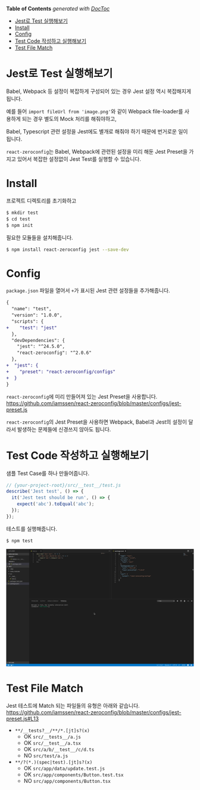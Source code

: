 <!-- START doctoc generated TOC please keep comment here to allow auto update -->
<!-- DON'T EDIT THIS SECTION, INSTEAD RE-RUN doctoc TO UPDATE -->
**Table of Contents**  *generated with [DocToc](https://github.com/thlorenz/doctoc)*

- [Jest로 Test 실행해보기](#jest%EB%A1%9C-test-%EC%8B%A4%ED%96%89%ED%95%B4%EB%B3%B4%EA%B8%B0)
- [Install](#install)
- [Config](#config)
- [Test Code 작성하고 실행해보기](#test-code-%EC%9E%91%EC%84%B1%ED%95%98%EA%B3%A0-%EC%8B%A4%ED%96%89%ED%95%B4%EB%B3%B4%EA%B8%B0)
- [Test File Match](#test-file-match)

<!-- END doctoc generated TOC please keep comment here to allow auto update -->

# Jest로 Test 실행해보기

Babel, Webpack 등 설정이 복잡하게 구성되어 있는 경우 Jest 설정 역시 복잡해지게 됩니다.

예를 들어 `import fileUrl from 'image.png'`와 같이 Webpack file-loader를 사용하게 되는 경우 별도의 Mock 처리를 해줘야하고,

Babel, Typescript 관련 설정을 Jest에도 별개로 해줘야 하기 때문에 번거로운 일이 됩니다.

`react-zeroconfig`는 Babel, Webpack에 관련된 설정을 미리 해둔 Jest Preset을 가지고 있어서 복잡한 설정없이 Jest Test를 실행할 수 있습니다.

# Install

프로젝트 디렉토리를 초기화하고

```sh
$ mkdir test
$ cd test
$ npm init
```

필요한 모듈들을 설치해줍니다.

```sh
$ npm install react-zeroconfig jest --save-dev 
```

# Config

`package.json` 파일을 열어서 `+`가 표시된 Jest 관련 설정들을 추가해줍니다.

```diff
{
  "name": "test",
  "version": "1.0.0",
  "scripts": {
+    "test": "jest"
  },
  "devDependencies": {
    "jest": "^24.5.0",
    "react-zeroconfig": "^2.0.6"
  },
+  "jest": {
+    "preset": "react-zeroconfig/configs"
+  }
}
```

`react-zeroconfig`에 미리 만들어져 있는 Jest Preset을 사용합니다. <https://github.com/iamssen/react-zeroconfig/blob/master/configs/jest-preset.js> 

`react-zeroconfig`의 Jest Preset을 사용하면 Webpack, Babel과 Jest의 설정이 달라서 발생하는 문제들에 신경쓰지 않아도 됩니다. 

# Test Code 작성하고 실행해보기

샘플 Test Case를 하나 만들어줍니다.

```js
// {your-project-root}/src/__test__/test.js
describe('Jest test', () => {
  it('Jest test should be run', () => {
    expect('abc').toEqual('abc');
  });
});
```

테스트를 실행해줍니다.

```sh
$ npm test
```

![test](images/test.gif)

# Test File Match

Jest 테스트에 Match 되는 파일들의 유형은 아래와 같습니다. <https://github.com/iamssen/react-zeroconfig/blob/master/configs/jest-preset.js#L13>

- `**/__tests?__/**/*.[jt]s?(x)`
    - OK `src/__tests__/a.js`
    - OK `src/__test__/a.tsx`
    - OK `src/a/b/__test__/c/d.ts`
    - NO `src/test/a.js`
- `**/?(*.)(spec|test).[jt]s?(x)`
    - OK `src/app/data/update.test.js` 
    - OK `src/app/components/Button.test.tsx`
    - NO `src/app/components/Button.tsx`
